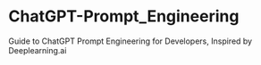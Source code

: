 # ChatGPT-Prompt_Engineering
Guide to ChatGPT Prompt Engineering for Developers, Inspired by Deeplearning.ai
